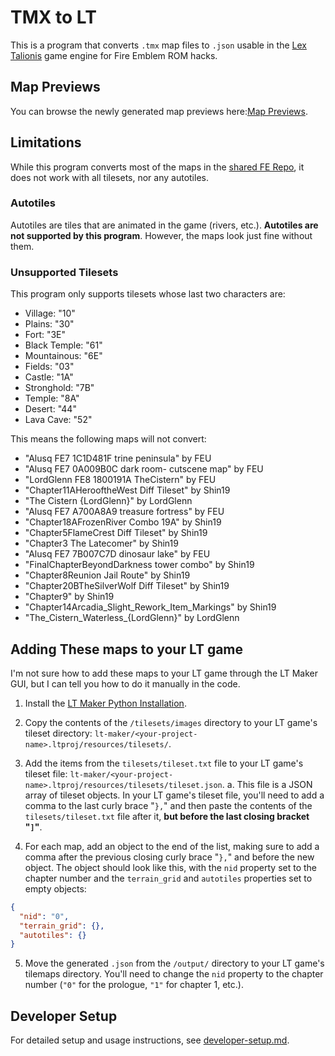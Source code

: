 # TMX to LT

This is a program that converts `.tmx` map files to `.json` usable in the [Lex Talionis](https://gitlab.com/rainlash/lt-maker) game engine for Fire Emblem ROM hacks.

## Map Previews

You can browse the newly generated map previews here:[Map Previews](maps-preview.md).

## Limitations

While this program converts most of the maps in the [shared FE Repo](https://github.com/Klokinator/FE-Repo), it does not work with all tilesets, nor any autotiles.

### Autotiles

Autotiles are tiles that are animated in the game (rivers, etc.). **Autotiles are not supported by this program**. However, the maps look just fine without them.

### Unsupported Tilesets

This program only supports tilesets whose last two characters are:

- Village: "10"
- Plains: "30"
- Fort: "3E"
- Black Temple: "61"
- Mountainous: "6E"
- Fields: "03"
- Castle: "1A"
- Stronghold: "7B"
- Temple: "8A"
- Desert: "44"
- Lava Cave: "52"

This means the following maps will not convert:

- "Alusq FE7 1C1D481F trine peninsula" by FEU
- "Alusq FE7 0A009B0C dark room- cutscene map" by FEU
- "LordGlenn FE8 1800191A TheCistern" by FEU
- "Chapter11AHerooftheWest Diff Tileset" by Shin19
- "The Cistern {LordGlenn}" by LordGlenn
- "Alusq FE7 A700A8A9 treasure fortress" by FEU
- "Chapter18AFrozenRiver Combo 19A" by Shin19
- "Chapter5FlameCrest Diff Tileset" by Shin19
- "Chapter3 The Latecomer" by Shin19
- "Alusq FE7 7B007C7D dinosaur lake" by FEU
- "FinalChapterBeyondDarkness tower combo" by Shin19
- "Chapter8Reunion Jail Route" by Shin19
- "Chapter20BTheSilverWolf Diff Tileset" by Shin19
- "Chapter9" by Shin19
- "Chapter14Arcadia_Slight_Rework_Item_Markings" by Shin19
- "The_Cistern_Waterless_{LordGlenn}" by LordGlenn

## Adding These maps to your LT game

I'm not sure how to add these maps to your LT game through the LT Maker GUI, but I can tell you how to do it manually in the code.

1. Install the [LT Maker Python Installation](https://lt-maker.readthedocs.io/en/latest/source/getting_started/Python-Installation.html#pyinstall).

2. Copy the contents of the `/tilesets/images` directory to your LT game's tileset directory: `lt-maker/<your-project-name>.ltproj/resources/tilesets/`.

3. Add the items from the `tilesets/tileset.txt` file to your LT game's tileset file: `lt-maker/<your-project-name>.ltproj/resources/tilesets/tileset.json`.
  a. This file is a JSON array of tileset objects. In your LT game's tileset file, you'll need to add a comma to the last curly brace "`},`" and then paste the contents of the `tilesets/tileset.txt` file after it, **but before the last closing bracket "`]`"**.

4. For each map, add an object to the end of the list, making sure to add a comma after the previous closing curly brace "`},`" and before the new object. The object should look like this, with the `nid` property set to the chapter number and the `terrain_grid` and `autotiles` properties set to empty objects:

```json
{
  "nid": "0",
  "terrain_grid": {},
  "autotiles": {}
}
```

5. Move the generated `.json` from the `/output/` directory to your LT game's tilemaps directory. You'll need to change the `nid` property to the chapter number (`"0"` for the prologue, `"1"` for chapter 1, etc.).

## Developer Setup

For detailed setup and usage instructions, see [developer-setup.md](developer-setup.md).
